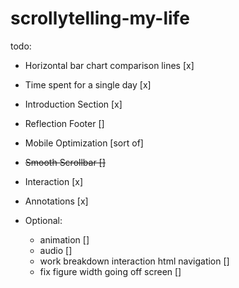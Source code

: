# scrollytelling-my-life

todo:
 - Horizontal bar chart comparison lines [x]
 - Time spent for a single day [x]
 - Introduction Section [x]
 - Reflection Footer []
 - Mobile Optimization [sort of]
 - <s>  Smooth Scrollbar [] </s>
 - Interaction [x]
 - Annotations [x]

 - Optional:
    - animation []
    - audio []
    - work breakdown interaction html navigation []
    - fix figure width going off screen []